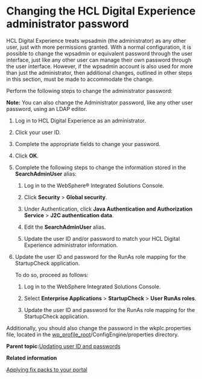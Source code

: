 # Changing the HCL Digital Experience administrator password 

HCL Digital Experience treats wpsadmin \(the administrator\) as any other user, just with more permissions granted. With a normal configuration, it is possible to change the wpsadmin or equivalent password through the user interface, just like any other user can manage their own password through the user interface. However, if the wpsadmin account is also used for more than just the administrator, then additional changes, outlined in other steps in this section, must be made to accommodate the change.

Perform the following steps to change the administrator password:

**Note:** You can also change the Administrator password, like any other user password, using an LDAP editor.

1.  Log in to HCL Digital Experience as an administrator.

2.  Click your user ID.

3.  Complete the appropriate fields to change your password.

4.  Click **OK**.

5.  Complete the following steps to change the information stored in the **SearchAdminUser** alias:

    1.  Log in to the WebSphere® Integrated Solutions Console.

    2.  Click **Security** \> **Global security**.

    3.  Under Authentication, click **Java Authentication and Authorization Service** \> **J2C authentication data**.

    4.  Edit the **SearchAdminUser** alias.

    5.  Update the user ID and/or password to match your HCL Digital Experience administrator information.

6.  Update the user ID and password for the RunAs role mapping for the StartupCheck application.

    To do so, proceed as follows:

    1.  Log in to the WebSphere Integrated Solutions Console.

    2.  Select **Enterprise Applications** \> **StartupCheck** \> **User RunAs roles**.

    3.  Update the user ID and password for the RunAs role mapping for the StartupCheck application.


Additionally, you should also change the password in the wkplc.properties file, located in the [wp\_profile\_root](../reference/wpsdirstr.md#wp_profile_root)/ConfigEngine/properties directory.

**Parent topic:**[Updating user ID and passwords](../security/sec_pswds.md)

**Related information**  


[Applying fix packs to your portal](../security/apply_fixpacks.md)

